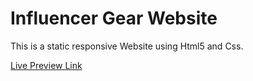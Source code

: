 # Influencer Gear Website

This is a static responsive Website using Html5 and Css.

[Live Preview Link](https://samsuuddintoha.github.io/influencer-gear)

